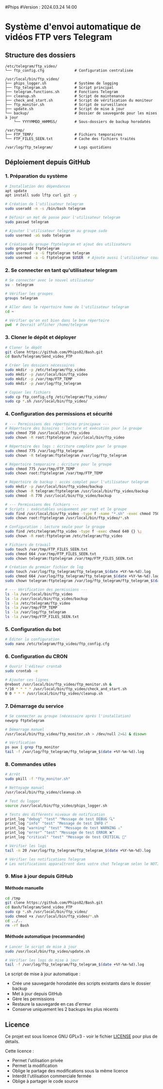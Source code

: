 #Phips
#Version : 2024.03.24 14:00


# Système d'envoi automatique de vidéos FTP vers Telegram

## Structure des dossiers
```
/etc/telegram/ftp_video/
└── ftp_config.cfg              # Configuration centralisée

/usr/local/bin/ftp_video/
├── phips_logger.sh             # Système de logging
├── ftp_telegram.sh             # Script principal
├── telegram.functions.sh       # Fonctions Telegram
├── cleanup.sh                  # Script de maintenance
├── check_and_start.sh          # Script de vérification du moniteur
├── ftp_monitor.sh              # Script de surveillance
├── update.sh                   # Script de mise à jour
└── backup/                     # Dossier de sauvegarde pour les mises à jour
    └── YYYYMMDD_HHMMSS/        # Sous-dossiers de backup horodatés

/var/tmp/
├── FTP_TEMP/                   # Fichiers temporaires
└── FTP_FILES_SEEN.txt          # Cache des fichiers traités

/var/log/ftp_telegram/          # Logs quotidiens
```

## Déploiement depuis GitHub

### 1. Préparation du système
```bash
# Installation des dépendances
apt update
apt install sudo lftp curl git -y

# Création de l'utilisateur telegram
sudo useradd -m -s /bin/bash telegram

# Définir un mot de passe pour l'utilisateur telegram
sudo passwd telegram

# Ajouter l'utilisateur telegram au groupe sudo
sudo usermod -aG sudo telegram

# Création du groupe ftptelegram et ajout des utilisateurs
sudo groupadd ftptelegram
sudo usermod -a -G ftptelegram telegram
sudo usermod -a -G ftptelegram $USER  # Ajoute aussi l'utilisateur courant
```

### 2. Se connecter en tant qu'utilisateur telegram
```bash
# Se connecter avec le nouvel utilisateur
su - telegram

# Vérifier les groupes
groups telegram

# Aller dans le répertoire home de l'utilisateur telegram
cd ~

# Vérifier qu'on est bien dans le bon répertoire
pwd  # Devrait afficher /home/telegram
```

### 3. Cloner le dépôt et déployer
```bash
# Cloner le dépôt
git clone https://github.com/Phips02/Bash.git
cd Bash/Telegram/Send_video_FTP

# Créer les dossiers nécessaires
sudo mkdir -p /etc/telegram/ftp_video
sudo mkdir -p /usr/local/bin/ftp_video
sudo mkdir -p /var/tmp/FTP_TEMP
sudo mkdir -p /var/log/ftp_telegram

# Copier les fichiers
sudo cp ftp_config.cfg /etc/telegram/ftp_video/
sudo cp *.sh /usr/local/bin/ftp_video/
```

### 4. Configuration des permissions et sécurité
```bash
# --- Permissions des répertoires principaux ---
# Répertoire des binaires : lecture et exécution pour le groupe
sudo chmod 750 /usr/local/bin/ftp_video
sudo chown -R root:ftptelegram /usr/local/bin/ftp_video

# Répertoire des logs : écriture complète pour le groupe
sudo chmod 775 /var/log/ftp_telegram
sudo chown -R telegram:ftptelegram /var/log/ftp_telegram

# Répertoire temporaire : écriture pour le groupe
sudo chmod 775 /var/tmp/FTP_TEMP
sudo chown root:ftptelegram /var/tmp/FTP_TEMP

# Répertoire de backup : accès complet pour l'utilisateur telegram
sudo mkdir -p /usr/local/bin/ftp_video/backup
sudo chown -R telegram:ftptelegram /usr/local/bin/ftp_video/backup
sudo chmod -R 770 /usr/local/bin/ftp_video/backup

# --- Permissions des fichiers ---
# Scripts : exécutables uniquement par root et le groupe
sudo find /usr/local/bin/ftp_video -type f -name "*.sh" -exec chmod 750 {} \;
sudo chown root:ftptelegram /usr/local/bin/ftp_video/*.sh

# Configuration : lecture seule pour le groupe
sudo find /etc/telegram/ftp_video -type f -exec chmod 640 {} \;
sudo chown -R root:ftptelegram /etc/telegram/ftp_video

# Fichiers de travail
sudo touch /var/tmp/FTP_FILES_SEEN.txt
sudo chmod 664 /var/tmp/FTP_FILES_SEEN.txt
sudo chown telegram:ftptelegram /var/tmp/FTP_FILES_SEEN.txt

# Création du premier fichier de log
sudo touch /var/log/ftp_telegram/ftp_telegram_$(date +%Y-%m-%d).log
sudo chmod 664 /var/log/ftp_telegram/ftp_telegram_$(date +%Y-%m-%d).log
sudo chown telegram:ftptelegram /var/log/ftp_telegram/ftp_telegram_$(date +%Y-%m-%d).log

# --- Vérification des permissions ---
ls -la /usr/local/bin/ftp_video
ls -la /usr/local/bin/ftp_video/backup
ls -la /etc/telegram/ftp_video
ls -la /var/tmp/FTP_TEMP
ls -la /var/log/ftp_telegram
ls -la /var/tmp/FTP_FILES_SEEN.txt
```

### 5. Configuration du bot
```bash
# Éditer la configuration
sudo nano /etc/telegram/ftp_video/ftp_config.cfg
```

### 6. Configuration du CRON
```bash
# Ouvrir l'éditeur crontab
sudo crontab -e

# Ajouter ces lignes
@reboot /usr/local/bin/ftp_video/ftp_monitor.sh &
*/10 * * * * /usr/local/bin/ftp_video/check_and_start.sh
0 0 * * * /usr/local/bin/ftp_video/cleanup.sh
```

### 7. Démarrage du service
```bash
# Se connecter au groupe (nécessaire après l'installation)
newgrp ftptelegram

# Démarrage manuel
/usr/local/bin/ftp_video/ftp_monitor.sh > /dev/null 2>&1 & disown

# Vérification
ps aux | grep ftp_monitor
tail -f /var/log/ftp_telegram/ftp_telegram_$(date +%Y-%m-%d).log
```

### 8. Commandes utiles
```bash
# Arrêt
sudo pkill -f "ftp_monitor.sh"

# Nettoyage manuel
/usr/local/bin/ftp_video/cleanup.sh

# Test du logger
source /usr/local/bin/ftp_video/phips_logger.sh

# Tests des différents niveaux de notification
print_log "debug" "test" "Message de test DEBUG 🔍"
print_log "info" "test" "Message de test INFO ℹ️"
print_log "warning" "test" "Message de test WARNING ⚠️"
print_log "error" "test" "Message de test ERROR ❌"
print_log "critical" "test" "Message de test CRITICAL 🚨"

# Vérifier les logs
tail -n 20 /var/log/ftp_telegram/ftp_telegram_$(date +%Y-%m-%d).log

# Vérifier les notifications Telegram
# Les notifications apparaîtront dans votre chat Telegram selon le NOTIFICATION_LEVEL configuré
```

### 9. Mise à jour depuis GitHub

#### Méthode manuelle
```bash
cd /tmp
git clone https://github.com/Phips02/Bash.git
cd Bash/Telegram/Send_video_FTP
sudo cp *.sh /usr/local/bin/ftp_video/
sudo chmod +x /usr/local/bin/ftp_video/*.sh
cd ../..
rm -rf Bash
```

#### Méthode automatique (recommandée)
```bash
# Lancer le script de mise à jour
sudo /usr/local/bin/ftp_video/update.sh

# Vérifier les logs de mise à jour
tail -f /var/log/ftp_telegram/ftp_telegram_$(date +%Y-%m-%d).log
```

Le script de mise à jour automatique :
- Crée une sauvegarde horodatée des scripts existants dans le dossier backup
- Met à jour depuis GitHub
- Gère les permissions
- Restaure la sauvegarde en cas d'erreur
- Conserve uniquement les 2 backups les plus récents

## Licence
Ce projet est sous licence GNU GPLv3 - voir le fichier [LICENSE](LICENSE) pour plus de détails.

Cette licence :
- Permet l'utilisation privée
- Permet la modification
- Oblige le partage des modifications sous la même licence
- Interdit l'utilisation commerciale fermée
- Oblige à partager le code source
